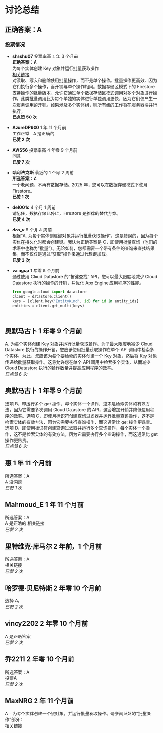 # 讨论总结
  
  ## 正确答案：A
  
  ### 投票情况
  
  - **shashu07** 投票率高 4 年 3 个月前  
    **正确答案：A**  
    为每个实体创建 Key 对象并运行批量获取操作  
    [相关链接](https://cloud.google.com/datastore/docs/best-practices)  
    对读取、写入和删除使用批量操作，而不是单个操作。批量操作更高效，因为它们执行多个操作，而开销与单个操作相同。数据存储区模式下的 Firestore 支持操作的批量版本，允许它通过单个数据存储区模式调用对多个对象进行操作。此类批量调用比为每个单独的实体进行单独调用更快，因为它们仅产生一次服务调用的开销。如果涉及多个实体组，则所有组的工作将在服务器端并行执行。  
    **已点赞 50 次**
  
  - **AzureDP900** 1 年 11 个月前  
    工作正常.. A 是正确的  
    **已赞 2 次**
  
  - **AWS56** 投票率高 4 年零 9 个月前  
    同意  
    **已赞 7 次**
  
  - **哈利法克斯** 最近的 1 个月 2 周前  
    **所选答案：A**  
    一个老问题，不再有数据存储。2025 年，您可以在数据存储模式下使用 Firestore。  
    **已赞 1 次**
  
  - **de1001c** 4 个月 1 周前  
    请记住，数据存储已停止，Firestore 是推荐的替代方案。  
    **已赞 4 次**
  
  - **don_v** 8 个月 4 周前  
    根据“A. 为每个实体创建键对象并运行批量获取操作”，这是错误的，因为每个实体在持久化时都会创建键。我认为正确答案是 C，即使用批量查询（他们的术语中也称为“批量”）。无论如何，您都需要一个带有条件的查询来查找结果集，而不仅仅是通过“获取”操作来通过代理键加载。  
    **已赞 3 次**
  
  - **vamgcp** 1 年零 8 个月前  
    通过使用 Cloud Datastore 的“按键查找” API，您可以最大限度地减少 Cloud Datastore 执行的操作的开销，并优化 App Engine 应用程序的性能。  
    ```python
    from google.cloud import datastore
    client = datastore.Client()
    keys = [client.key('EntityKind', id) for id in entity_ids]
    entities = client.get_multi(keys)
  
  
  ## 奥默马古卜 1 年零 9 个月前  
  A. 为每个实体创建 Key 对象并运行批量获取操作。为了最大限度地减少 Cloud Datastore 执行的操作开销，您应该使用批量获取操作在单个 API 调用中检索多个实体。为此，您应该为每个要检索的实体创建一个 Key 对象，然后将 Key 对象传递给批量获取操作。这将允许您在单个 API 调用中检索多个实体，从而减少 Cloud Datastore 执行的操作数量并提高应用程序的效率。  
  *已点赞 6 次*
  
  ## 奥默马古卜 1 年零 9 个月前  
  选项 B，即运行多个 get 操作，每个实体一个操作，这不是检索实体的有效方法，因为它需要多次调用 Cloud Datastore 的 API，这会增加开销并降低应用程序的效率。选项 C，即使用标识符创建查询过滤器并运行批量查询操作，这不是检索实体的有效方法，因为它需要执行查询操作，而这通常比 get 操作更昂贵。选项 D，即使用标识符创建查询过滤器并运行多个查询操作，每个实体一个操作，这不是检索实体的有效方法，因为它需要执行多个查询操作，而这通常比 get 操作更昂贵。  
  *已点赞 6 次*
  
  ## 惠 1 年 11 个月前  
  所选答案：A    
  A 没问题  
  *已赞 1 次*
  
  ## Mahmoud_E 1 年 11 个月前  
  所选答案：A    
  A 是正确的 相关链接  
  *已赞 2 次*
  
  ## 里特维克·库马尔 2 年前，1 个月前  
  所选答案：A    
  相关链接  
  *已赞 2 次*
  
  ## 哈罗德·贝尼特斯 2 年零 10 个月前  
  选择 A。  
  *已赞 2 次*
  
  ## vincy2202 2 年零 10 个月前  
  A 是正确答案  
  *已赞 2 次*
  
  ## 乔2211 2 年零 10 个月前  
  所选答案：A    
  投票A  
  *已赞 2 次*
  
  ## MaxNRG 2 年 11 个月前  
  A – 为每个实体创建一个键对象，并运行批量获取操作。请参阅此处的“批量操作”部分：    
  相关链接
  